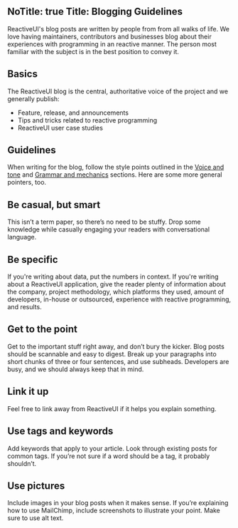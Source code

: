 NoTitle: true
Title: Blogging Guidelines
---
ReactiveUI's blog posts are written by people from from all walks of life. We love having maintainers, contributors and businesses blog about their experiences with programming in an reactive manner. The person most familiar with the subject is in the best position to convey it. 

## Basics

The ReactiveUI blog is the central, authoritative voice of the project and we generally publish:

* Feature, release, and announcements
* Tips and tricks related to reactive programming
* ReactiveUI user case studies

## Guidelines
When writing for the blog, follow the style points outlined in the [Voice and tone](voice-and-tone) and [Grammar and mechanics](grammar-and-mechanics) sections. Here are some more general pointers, too.

## Be casual, but smart
This isn’t a term paper, so there’s no need to be stuffy. Drop some knowledge while casually engaging your readers with conversational language.

## Be specific
If you're writing about data, put the numbers in context. If you're writing about a ReactiveUI application, give the reader plenty of information about the company, project methodology, which platforms they used, amount of developers, in-house or outsourced, experience with reactive programming, and results.


## Get to the point
Get to the important stuff right away, and don’t bury the kicker. Blog posts should be scannable and easy to digest. Break up your paragraphs into short chunks of three or four sentences, and use subheads. Developers are busy, and we should always keep that in mind.

## Link it up
Feel free to link away from ReactiveUI if it helps you explain something.

## Use tags and keywords
Add keywords that apply to your article. Look through existing posts for common tags. If you’re not sure if a word should be a tag, it probably shouldn’t.

## Use pictures
Include images in your blog posts when it makes sense. If you’re explaining how to use MailChimp, include screenshots to illustrate your point. Make sure to use alt text.
